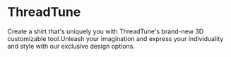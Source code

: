 # ThreadTune
Create a shirt that's uniquely you with ThreadTune's brand-new 3D customizable tool.Unleash your imagination and express your individuality and style with our exclusive design options.
